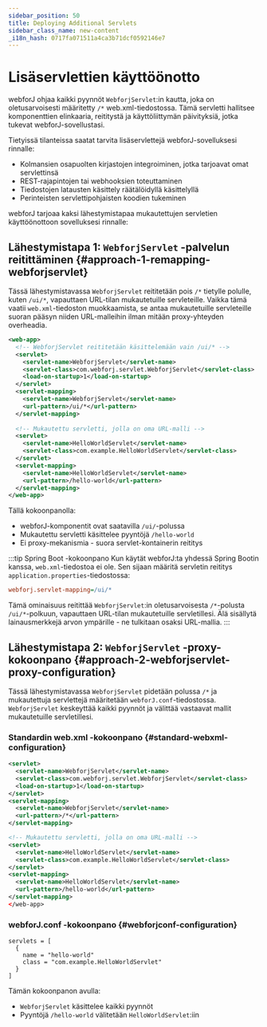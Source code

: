 ```yaml
---
sidebar_position: 50
title: Deploying Additional Servlets
sidebar_class_name: new-content
_i18n_hash: 0717fa071511a4ca3b71dcf0592146e7
---
```

<!-- vale off -->
# Lisäservlettien käyttöönotto <DocChip chip='since' label='25.02' />
<!-- vale on -->

webforJ ohjaa kaikki pyynnöt `WebforjServlet`:in kautta, joka on oletusarvoisesti määritetty `/*` web.xml-tiedostossa. Tämä servletti hallitsee komponenttien elinkaaria, reititystä ja käyttöliittymän päivityksiä, jotka tukevat webforJ-sovellustasi.

Tietyissä tilanteissa saatat tarvita lisäservlettejä webforJ-sovelluksesi rinnalle:
- Kolmansien osapuolten kirjastojen integroiminen, jotka tarjoavat omat servlettinsä
- REST-rajapintojen tai webhooksien toteuttaminen
- Tiedostojen latausten käsittely räätälöidyllä käsittelyllä
- Perinteisten servlettipohjaisten koodien tukeminen

webforJ tarjoaa kaksi lähestymistapaa mukautettujen servletien käyttöönottoon sovelluksesi rinnalle:

## Lähestymistapa 1: `WebforjServlet` -palvelun reitittäminen {#approach-1-remapping-webforjservlet}

Tässä lähestymistavassa `WebforjServlet` reititetään pois `/*` tietylle polulle, kuten `/ui/*`, vapauttaen URL-tilan mukautetuille servleteille. Vaikka tämä vaatii `web.xml`-tiedoston muokkaamista, se antaa mukautetuille servleteille suoran pääsyn niiden URL-malleihin ilman mitään proxy-yhteyden overheadia.

```xml
<web-app>
  <!-- WebforjServlet reititetään käsittelemään vain /ui/* -->
  <servlet>
    <servlet-name>WebforjServlet</servlet-name>
    <servlet-class>com.webforj.servlet.WebforjServlet</servlet-class>
    <load-on-startup>1</load-on-startup>
  </servlet>
  <servlet-mapping>
    <servlet-name>WebforjServlet</servlet-name>
    <url-pattern>/ui/*</url-pattern>
  </servlet-mapping>
  
  <!-- Mukautettu servletti, jolla on oma URL-malli -->
  <servlet>
    <servlet-name>HelloWorldServlet</servlet-name>
    <servlet-class>com.example.HelloWorldServlet</servlet-class>
  </servlet>
  <servlet-mapping>
    <servlet-name>HelloWorldServlet</servlet-name>
    <url-pattern>/hello-world</url-pattern>
  </servlet-mapping>
</web-app>
```

Tällä kokoonpanolla:
- webforJ-komponentit ovat saatavilla `/ui/`-polussa
- Mukautettu servletti käsittelee pyyntöjä `/hello-world`
- Ei proxy-mekanismia - suora servlet-kontainerin reititys

:::tip Spring Boot -kokoonpano
Kun käytät webforJ:ta yhdessä Spring Bootin kanssa, `web.xml`-tiedostoa ei ole. Sen sijaan määritä servletin reititys `application.properties`-tiedostossa:

```Ini
webforj.servlet-mapping=/ui/*
```

Tämä ominaisuus reitittää `WebforjServlet`:in oletusarvoisesta `/*`-polusta `/ui/*`-polkuun, vapauttaen URL-tilan mukautetuille servletillesi. Älä sisällytä lainausmerkkejä arvon ympärille - ne tulkitaan osaksi URL-mallia.
:::

## Lähestymistapa 2: `WebforjServlet` -proxy-kokoonpano {#approach-2-webforjservlet-proxy-configuration}

Tässä lähestymistavassa `WebforjServlet` pidetään polussa `/*` ja mukautettuja servlettejä määritetään `webforJ.conf`-tiedostossa. `WebforjServlet` keskeyttää kaikki pyynnöt ja välittää vastaavat mallit mukautetuille servletillesi.

### Standardin web.xml -kokoonpano {#standard-webxml-configuration}

```xml
<servlet>
  <servlet-name>WebforjServlet</servlet-name>
  <servlet-class>com.webforj.servlet.WebforjServlet</servlet-class>
  <load-on-startup>1</load-on-startup>
</servlet>
<servlet-mapping>
  <servlet-name>WebforjServlet</servlet-name>
  <url-pattern>/*</url-pattern>
</servlet-mapping>

<!-- Mukautettu servletti, jolla on oma URL-malli -->
<servlet>
  <servlet-name>HelloWorldServlet</servlet-name>
  <servlet-class>com.example.HelloWorldServlet</servlet-class>
</servlet>
<servlet-mapping>
  <servlet-name>HelloWorldServlet</servlet-name>
  <url-pattern>/hello-world</url-pattern>
</servlet-mapping>
</web-app>
```

### webforJ.conf -kokoonpano {#webforjconf-configuration}

```hocon
servlets = [
  {
    name = "hello-world"
    class = "com.example.HelloWorldServlet"
  }
]
```

Tämän kokoonpanon avulla:
- `WebforjServlet` käsittelee kaikki pyynnöt
- Pyyntöjä `/hello-world` välitetään `HelloWorldServlet`:iin
